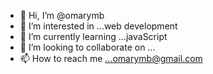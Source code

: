 - 👋 Hi, I’m @omarymb
- 👀 I’m interested in ...web development
- 🌱 I’m currently learning ...javaScript
- 💞️ I’m looking to collaborate on ...
- 📫 How to reach me ...omarymb@gmail.com

<!---
omarymb/omarymb is a ✨ special ✨ repository because its `README.md` (this file) appears on your GitHub profile.
You can click the Preview link to take a look at your changes.
--->
